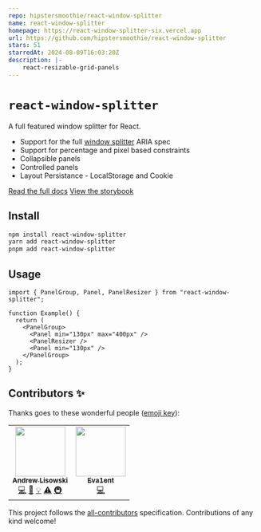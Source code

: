 ```yaml
---
repo: hipstersmoothie/react-window-splitter
name: react-window-splitter
homepage: https://react-window-splitter-six.vercel.app
url: https://github.com/hipstersmoothie/react-window-splitter
stars: 51
starredAt: 2024-08-09T16:03:20Z
description: |-
    react-resizable-grid-panels
---
```


# `react-window-splitter`

A full featured window splitter for React.

- Support for the full [window splitter](https://www.w3.org/WAI/ARIA/apg/patterns/windowsplitter/) ARIA spec
- Support for percentage and pixel based constraints
- Collapsible panels
- Controlled panels
- Layout Persistance - LocalStorage and Cookie

[Read the full docs](https://react-window-splitter-six.vercel.app)
[View the storybook](https://react-window-splitter-six.vercel.app/docs/examples/simple)

## Install

```bash
npm install react-window-splitter
yarn add react-window-splitter
pnpm add react-window-splitter
```

## Usage

```tsx
import { PanelGroup, Panel, PanelResizer } from "react-window-splitter";

function Example() {
  return (
    <PanelGroup>
      <Panel min="130px" max="400px" />
      <PanelResizer />
      <Panel min="130px" />
    </PanelGroup>
  );
}
```

## Contributors ✨

Thanks goes to these wonderful people ([emoji key](https://allcontributors.org/docs/en/emoji-key)):

<!-- ALL-CONTRIBUTORS-LIST:START - Do not remove or modify this section -->
<!-- prettier-ignore-start -->
<!-- markdownlint-disable -->
<table>
  <tr>
    <td align="center"><a href="http://hipstersmoothie.com/"><img src="https://avatars.githubusercontent.com/u/1192452?v=4?s=100" width="100px;" alt=""/><br /><sub><b>Andrew Lisowski</b></sub></a><br /><a href="https://github.com/hipstersmoothie/react-window-splitter/commits?author=hipstersmoothie" title="Code">💻</a> <a href="https://github.com/hipstersmoothie/react-window-splitter/commits?author=hipstersmoothie" title="Documentation">📖</a> <a href="#example-hipstersmoothie" title="Examples">💡</a> <a href="https://github.com/hipstersmoothie/react-window-splitter/commits?author=hipstersmoothie" title="Tests">⚠️</a> <a href="#infra-hipstersmoothie" title="Infrastructure (Hosting, Build-Tools, etc)">🚇</a></td>
    <td align="center"><a href="https://github.com/Rel1cx"><img src="https://avatars.githubusercontent.com/u/24217275?v=4?s=100" width="100px;" alt=""/><br /><sub><b>Eva1ent</b></sub></a><br /><a href="https://github.com/hipstersmoothie/react-window-splitter/commits?author=Rel1cx" title="Code">💻</a></td>
  </tr>
</table>

<!-- markdownlint-restore -->
<!-- prettier-ignore-end -->

<!-- ALL-CONTRIBUTORS-LIST:END -->

This project follows the [all-contributors](https://github.com/all-contributors/all-contributors) specification. Contributions of any kind welcome!

